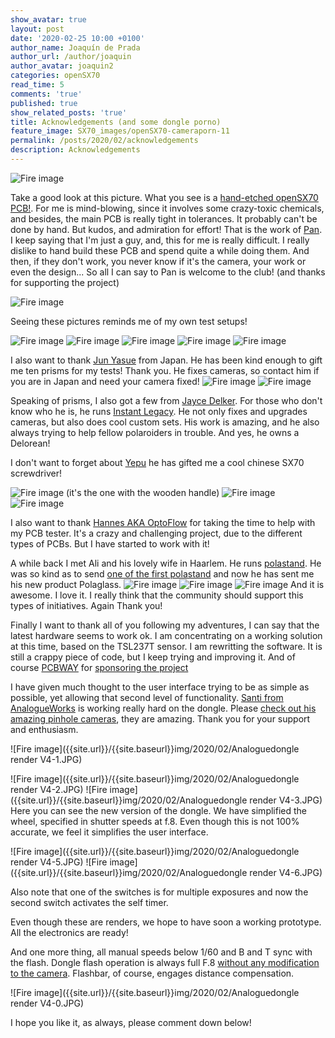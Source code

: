 ```yaml
---
show_avatar: true
layout: post
date: '2020-02-25 10:00 +0100'
author_name: Joaquín de Prada
author_url: /author/joaquin
author_avatar: joaquin2
categories: openSX70
read_time: 5
comments: 'true'
published: true
show_related_posts: 'true'
title: Acknowledgements (and some dongle porno)
feature_image: SX70_images/openSX70-cameraporn-11
permalink: /posts/2020/02/acknowledgements
description: Acknowledgements
---
```

![Fire image]({{site.url}}/{{site.baseurl}}img/2020/02/IMG_3200.jpg)

Take a good look at this picture. What you see is a [hand-etched openSX70 PCB!](https://www.sparkfun.com/news/2116). For me is mind-blowing, since it involves some crazy-toxic chemicals, and besides, the main PCB is really tight in tolerances. It probably can't be done by hand. But kudos, and admiration for effort! That is the work of [Pan](https://www.instagram.com/pan_dzwiedz/).
I keep saying that I'm just a guy, and, this for me is really difficult. I really dislike to hand build these PCB and spend quite a while doing them. And then, if they don't work, you never know if it's the camera, your work or even the design... So all I can say to Pan is welcome to the club! (and thanks for supporting the project)

![Fire image]({{site.url}}/{{site.baseurl}}img/2020/02/IMG_3190.jpg)

Seeing these pictures reminds me of my own test setups!

![Fire image]({{site.url}}/{{site.baseurl}}img/2020/02/IMG_3196.jpg)
![Fire image]({{site.url}}/{{site.baseurl}}img/2020/02/IMG_3205.jpg)
![Fire image]({{site.url}}/{{site.baseurl}}img/2020/02/IMG_6428.JPG)
![Fire image]({{site.url}}/{{site.baseurl}}img/2020/02/IMG_6431.JPG)
![Fire image]({{site.url}}/{{site.baseurl}}img/2020/02/IMG_6432.JPG)

I also want to thank [Jun Yasue](https://www.instagram.com/cryve/) from Japan. He has been kind enough to gift me ten prisms for my tests! Thank you. He fixes cameras, so contact him if you are in Japan and need your camera fixed!
![Fire image]({{site.url}}/{{site.baseurl}}img/2020/02/IMG_9805.JPG)
![Fire image]({{site.url}}/{{site.baseurl}}img/2020/02/jun_gift.jpg)


Speaking of prisms, I also got a few from [Jayce Delker](https://www.facebook.com/RamblinDMC). For those who don't know who he is, he runs [Instant Legacy](https://www.instantlegacysx70.com/). He not only fixes and upgrades cameras, but also does cool custom sets. His work is amazing, and he also always trying to help fellow polaroiders in trouble. And yes, he owns a Delorean!

I don't want to forget about [Yepu](https://www.facebook.com/yepu.cui.9) he has gifted me a cool chinese SX70 screwdriver!

![Fire image]({{site.url}}/{{site.baseurl}}img/2020/02/yepu_screwdriver_1.JPG)
(it's the one with the wooden handle)
![Fire image]({{site.url}}/{{site.baseurl}}img/2020/02/yepu_screwdriver_2.JPG)
![Fire image]({{site.url}}/{{site.baseurl}}img/2020/02/yepu_screwdriver_3.JPG)

I also want to thank [Hannes AKA OptoFlow](https://www.instagram.com/optoflw/) for taking the time to help with my PCB tester. It's a crazy and challenging project, due to the different types of PCBs. 
But I have started to work with it!


A while back I met Ali and his lovely wife in Haarlem. He runs [polastand](https://www.polastand.com/). He was so kind as to send [one of the first polastand](https://opensx70.com/posts/2018/10/polastand) and now he has sent me his new product Polaglass. 
![Fire image]({{site.url}}/{{site.baseurl}}img/2020/02/Polastand-1.JPG)
![Fire image]({{site.url}}/{{site.baseurl}}img/2020/02/Polastand-2.JPG)
![Fire image]({{site.url}}/{{site.baseurl}}img/2020/02/Polastand-3.JPG)
And it is awesome. I love it. I really think that the community should support this types of initiatives. Again Thank you!

Finally I want to thank all of you following my adventures, I can say that the latest hardware seems to work ok. I am concentrating on a working solution at this time, based on the TSL237T sensor.
I am rewritting the software. It is still a crappy piece of code, but I keep trying and improving it. And of course [PCBWAY](https://www.pcbway.com/) for [sponsoring the project](https://opensx70.com/posts/2020/02/pcbway2)

I have given much thought to the user interface trying to be as simple as possible, yet allowing that second level of functionality. [Santi from AnalogueWorks](https://www.instagram.com/analogueworks/) is working really hard on the dongle. Please [check out his amazing pinhole cameras](https://analogueworks.wixsite.com/analogueworks/cameras), they are amazing. Thank you for your support and enthusiasm.

![Fire image]({{site.url}}/{{site.baseurl}}img/2020/02/Analoguedongle render V4-1.JPG)

![Fire image]({{site.url}}/{{site.baseurl}}img/2020/02/Analoguedongle render V4-2.JPG)
![Fire image]({{site.url}}/{{site.baseurl}}img/2020/02/Analoguedongle render V4-3.JPG)
Here you can see the new version of the dongle. We have simplified the wheel, specified in shutter speeds at f.8. Even though this is not 100% accurate, we feel it simplifies the user interface. 

![Fire image]({{site.url}}/{{site.baseurl}}img/2020/02/Analoguedongle render V4-5.JPG)
![Fire image]({{site.url}}/{{site.baseurl}}img/2020/02/Analoguedongle render V4-6.JPG)

Also note that one of the switches is for multiple exposures and now the second switch activates the self timer.

Even though these are renders, we hope to have soon a working prototype. All the electronics are ready!

And one more thing, all manual speeds below 1/60 and B and T sync with the flash. Dongle flash operation is always full F.8 [without any modification to the camera](http://www.sx2pc.com/SX_f8conv.html). Flashbar, of course, engages distance compensation.

![Fire image]({{site.url}}/{{site.baseurl}}img/2020/02/Analoguedongle render V4-0.JPG)

I hope you like it, as always, please comment down below!